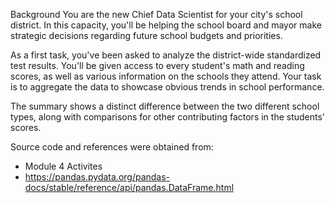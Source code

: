 Background
You are the new Chief Data Scientist for your city's school district. In this capacity, you'll be helping the school board and mayor make strategic decisions regarding future school budgets and priorities.

As a first task, you've been asked to analyze the district-wide standardized test results. You'll be given access to every student's math and reading scores, as well as various information on the schools they attend.
Your task is to aggregate the data to showcase obvious trends in school performance.

The summary shows a distinct difference between the two different school types, along with comparisons for other contributing factors in the students' scores. 

Source code and references were obtained from:
- Module 4 Activites
- https://pandas.pydata.org/pandas-docs/stable/reference/api/pandas.DataFrame.html

